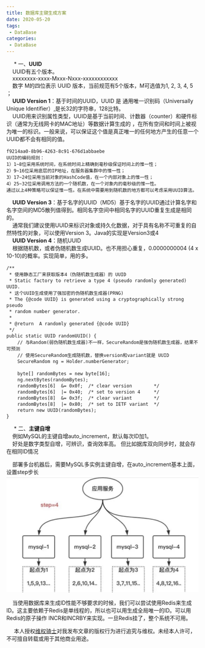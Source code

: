 ```yaml
---
title: 数据库主键生成方案
date: 2020-05-20
tags:
 - DataBase
categories:
 - DataBase
---
```

&nbsp;&nbsp;&nbsp;&nbsp;   * 一、**UUID**<br/>
&nbsp;&nbsp;&nbsp;&nbsp;UUID有五个版本。<br/>
&nbsp;&nbsp;&nbsp;&nbsp;xxxxxxxx-xxxx-Mxxx-Nxxx-xxxxxxxxxxxx<br/>
&nbsp;&nbsp;&nbsp;&nbsp;数字 M的四位表示 UUID 版本，当前规范有5个版本，M可选值为1, 2, 3, 4, 5 ；<br/>
&nbsp;&nbsp;&nbsp;&nbsp;**UUID Version 1**：基于时间的UUID，UUID 是 通用唯一识别码（Universally Unique Identifier）,是长32的字符串，128比特。<br/>
&nbsp;&nbsp;&nbsp;&nbsp;UUID用来识别属性类型，UUID是基于当前时间、计数器（counter）和硬件标识（通常为无线网卡的MAC地址）等数据计算生成的
，在所有空间和时间上被视为唯一的标识。一般来说，可以保证这个值是真正唯一的任何地方产生的任意一个UUID都不会有相同的值。<br/>




         
    f9214aa0-8b96-4263-8c91-676d1abbaebe
    UUID的编码规则：
    1）1~8位采用系统时间，在系统时间上精确到毫秒级保证时间上的惟一性；
    2）9~16位采用底层的IP地址，在服务器集群中的惟一性；
    3）17~24位采用当前对象的HashCode值，在一个内部对象上的惟一性；
    4）25~32位采用调用方法的一个随机数，在一个对象内的毫秒级的惟一性。
    通过以上4种策略可以保证惟一性。在系统中需要用到随机数的地方都可以考虑采用UUID算法。




&nbsp;&nbsp;&nbsp;&nbsp;**UUID Version 3**：基于名字的UUID（MD5）基于名字的UUID通过计算名字和名字空间的MD5散列值得到。相同名字空间中相同名字的UUID重复生成是相同的。<br/>
&nbsp;&nbsp;&nbsp;&nbsp;通常我们建议使用UUID来标识对象或持久化数据，对于具有名称不可重复的自然特性的对象，可以使用Version 3。Java的实现是Version3或4<br/>
&nbsp;&nbsp;&nbsp;&nbsp;**UUID Version 4**：随机UUID<br/>
&nbsp;&nbsp;&nbsp;&nbsp;根据随机数，或者伪随机数生成UUID。也不用担心重复，0.0000000004 (4 x 10-10)的概率。实现简单，用的多。<br/>


    /**
     * 使用静态工厂来获取版本4（伪随机数生成器）的 UUID
     * Static factory to retrieve a type 4 (pseudo randomly generated) UUID.
     * 这个UUID生成使用了强加密的伪随机数生成器(PRNG)
     * The {@code UUID} is generated using a cryptographically strong pseudo
     * random number generator.
     *
     * @return  A randomly generated {@code UUID}
     */
    public static UUID randomUUID() {
        // 与Random(弱伪随机数生成器)不一样，SecureRandom是强伪随机数生成器，结果不可预测
        // 使用SecureRandom生成随机数，替换version和variant就是 UUID
        SecureRandom ng = Holder.numberGenerator;

        byte[] randomBytes = new byte[16];
        ng.nextBytes(randomBytes);
        randomBytes[6]  &= 0x0f;  /* clear version        */
        randomBytes[6]  |= 0x40;  /* set to version 4     */
        randomBytes[8]  &= 0x3f;  /* clear variant        */
        randomBytes[8]  |= 0x80;  /* set to IETF variant  */
        return new UUID(randomBytes);
    }

&nbsp;&nbsp;&nbsp;&nbsp;   * 二、**主键自增**<br/>
&nbsp;&nbsp;&nbsp;&nbsp;例如MySQL的主键自增auto_increment，默认每次ID加1。<br/>
&nbsp;&nbsp;&nbsp;&nbsp;好处是数字类型自增，可辨识，查询效率高。
但比如据库双向同步时，就会存在相同ID情况<br/>

&nbsp;&nbsp;&nbsp;&nbsp;部署多台机器后，需要MySQL多实例主键自增，在auto_increment基本上面，设置step步长<br/>
![logo](./uuid.jpg)  <br>

&nbsp;&nbsp;&nbsp;&nbsp;当使用数据库来生成ID性能不够要求的时候，我们可以尝试使用Redis来生成ID。这主要依赖于Redis是单线程的，所以也可以用生成全局唯一的ID。可以用Redis的原子操作 INCR和INCRBY来实现。一旦Redis挂了，整个系统不可用。









&nbsp;&nbsp;&nbsp;&nbsp; 本人授权[维权骑士](http://rightknights.com)对我发布文章的版权行为进行追究与维权。未经本人许可，不可擅自转载或用于其他商业用途。


 